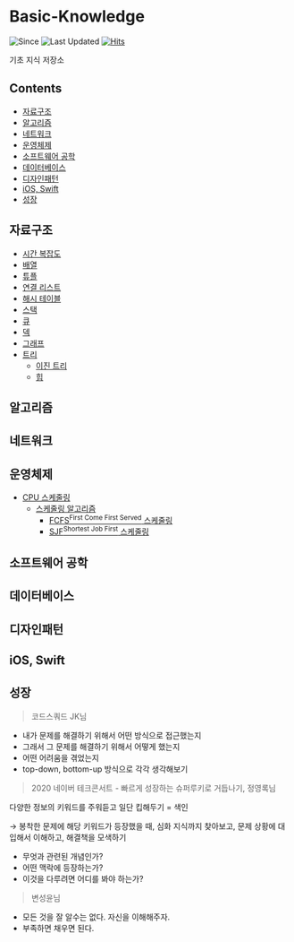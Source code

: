# Basic-Knowledge

![Since](https://img.shields.io/badge/Since-2021.12.30-red)
![Last Updated](https://img.shields.io/endpoint?url=https://gist.githubusercontent.com/jwonyLee/8cada4493857dea994701e4a73a08dc9/raw/last-updated.json)
[![Hits](https://hits.seeyoufarm.com/api/count/incr/badge.svg?url=https%3A%2F%2Fgithub.com%2FjwonyLee%2FBasic-Knowledge&count_bg=%2379C83D&title_bg=%23555555&icon=&icon_color=%23E7E7E7&title=hits&edge_flat=false)](https://hits.seeyoufarm.com)

기초 지식 저장소

## Contents
  - [자료구조](#자료구조)
  - [알고리즘](#알고리즘)
  - [네트워크](#네트워크)
  - [운영체제](#운영체제)
  - [소프트웨어 공학](#소프트웨어-공학)
  - [데이터베이스](#데이터베이스)
  - [디자인패턴](#디자인패턴)
  - [iOS, Swift](#ios-swift)
  - [성장](#성장)

## 자료구조

- [시간 복잡도](Data-Structure.md#-시간-복잡도)
- [배열](Data-Structure.md#-배열)
- [튜플](Data-Structure.md#-튜플)
- [연결 리스트](Data-Structure.md#-연결-리스트)
- [해시 테이블](Data-Structure.md#-해시-테이블)
- [스택](Data-Structure.md#-스택)
- [큐](Data-Structure.md#-큐)
- [덱](Data-Structure.md#-덱)
- [그래프](Data-Structure.md#-그래프)
- [트리](Data-Structure.md#-트리)
  - [이진 트리](Data-Structure.md#-이진-트리)
  - [힙](Data-Structure.md#-힙)

## 알고리즘
## 네트워크
## 운영체제
  - [CPU 스케줄링](Operating-System.md#-cpu-스케줄링)
    - [스케줄링 알고리즘](Operating-System.md#-스케줄링-알고리즘)
      - [FCFS<sup>First Come First Served</sup> 스케줄링](Operating-System.md#-fcfssupfirst-come-first-servedsup-스케줄링)
      - [SJF<sup>Shortest Job First</sup> 스케줄링](Operating-System.md#-sjfsupshortest-job-firstsup-스케줄링)

## 소프트웨어 공학
## 데이터베이스
## 디자인패턴
## iOS, Swift

## 성장

> 코드스쿼드 JK님
- 내가 문제를 해결하기 위해서 어떤 방식으로 접근했는지
- 그래서 그 문제를 해결하기 위해서 어떻게 했는지
- 어떤 어려움을 겪었는지
- top-down, bottom-up 방식으로 각각 생각해보기

> 2020 네이버 테크콘서트 - 빠르게 성장하는 슈퍼루키로 거듭나기, 정영록님

다양한 정보의 키워드를 주워듣고 일단 킵해두기 = 색인

→ 봉착한 문제에 해당 키워드가 등장했을 때, 심화 지식까지 찾아보고, 문제 상황에 대입해서 이해하고, 해결책을 모색하기

- 무엇과 관련된 개념인가?
- 어떤 맥락에 등장하는가?
- 이것을 다루려면 어디를 봐야 하는가?

> 변성윤님

- 모든 것을 잘 알수는 없다. 자신을 이해해주자.
- 부족하면 채우면 된다.